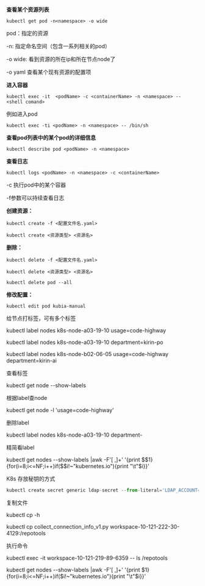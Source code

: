 **查看某个资源列表**

`kubectl get pod -n<namespace> -o wide`

pod：指定的资源

-n: 指定命名空间（包含一系列相关的pod）

-o wide: 看到资源的所在ip和所在节点node了

-o yaml 查看某个现有资源的配置项

 

**进入容器**

`kubectl exec -it  <podName> -c <containerName> -n <namespace> -- <shell comand>`

例如进入pod

`kubectl exec -ti <podName> -n <namespace> -- /bin/sh`

 

**查看pod列表中的某个pod的详细信息**

`kubectl describe pod <podName> -n <namespace>`

 

**查看日志**

`kubectl logs <podName> -n <namespace> -c <containerName>`

-c 执行pod中的某个容器

-f参数可以持续查看日志



**创建资源：**

`kubectl create -f <配置文件名.yaml>`

`kubectl create <资源类型> <资源名>`

 

**删除：**

`kubectl delete -f <配置文件名.yaml>`

`kubectl delete <资源类型> <资源名>`

`kubectl delete pod --all`

 

**修改配置：**

`kubectl edit pod kubia-manual`


给节点打标签，可有多个标签

kubectl label nodes k8s-node-a03-19-10 usage=code-highway

kubectl label nodes k8s-node-a03-19-10 department=kirin-po

kubectl label nodes k8s-node-b02-06-05 usage=code-highway department=kirin-ai

查看标签

kubectl get node --show-labels

根据label查node

kubectl get node -l 'usage=code-highway'

删除label

kubectl label nodes k8s-node-a03-19-10 department-

精简看label

kubectl get nodes --show-labels |awk -F'[ ,]+' '{print $$1}{for(i=8;i<=NF;i++)if($$i!~"kubernetes.io"){print "\t"$i}}'

K8s 存放秘钥的方式

```python
kubectl create secret generic ldap-secret --from-literal='LDAP_ACCOUNT=pphisik3jenkins' --from-literal='LDAP_CERTIFICATION=8sbbfnN$'
```

复制文件

kubectl cp -h

kubectl cp collect_connection_info_v1.py workspace-10-121-222-30-4129:/repotools

执行命令

kubectl exec -it workspace-10-121-219-89-6359 -- ls /repotools


kubectl get nodes  --show-labels |awk -F'[ ,]+' '{print $1}{for(i=8;i<=NF;i++)if($i!~"kubernetes.io"){print "\t"$i}}'


